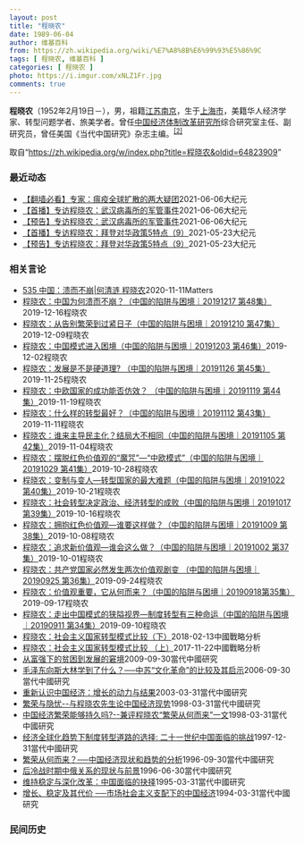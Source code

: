 ```yaml
---
layout: post
title: "程晓农"
date: 1989-06-04
author: 维基百科
from: https://zh.wikipedia.org/wiki/%E7%A8%8B%E6%99%93%E5%86%9C
tags: [ 程晓农, 维基百科 ]
categories: [ 程晓农 ]
photo: https://i.imgur.com/xNLZ1Fr.jpg
comments: true
---
```

<div class="mw-parser-output">
<p><b>程晓农</b>（1952年2月19日<span class="useeditintro" title="Template:BLP editintro">－</span>），男，祖籍<a href="/wiki/%E6%B1%9F%E8%8B%8F%E7%9C%81" title="江苏省">江苏</a><a href="/wiki/%E5%8D%97%E4%BA%AC%E5%B8%82" title="南京市">南京</a>，生于<a href="/wiki/%E4%B8%8A%E6%B5%B7%E5%B8%82" title="上海市">上海市</a>，美籍华人经济学家、转型问题学者、旅美学者。曾任<a href="/wiki/%E5%9B%BD%E5%AE%B6%E5%8F%91%E5%B1%95%E5%92%8C%E6%94%B9%E9%9D%A9%E5%A7%94%E5%91%98%E4%BC%9A%E7%BB%8F%E6%B5%8E%E4%BD%93%E5%88%B6%E4%B8%8E%E7%AE%A1%E7%90%86%E7%A0%94%E7%A9%B6%E6%89%80" title="国家发展和改革委员会经济体制与管理研究所">中国经济体制改革研究所</a>综合研究室主任、副研究员，曾任美国《当代中国研究》杂志主编。<sup id="cite_ref-falungong_2-0" class="reference"><a href="#cite_note-falungong-2">[2]</a></sup>
</p>
</div><noscript><img src="//zh.wikipedia.org/wiki/Special:CentralAutoLogin/start?type=1x1" alt="" title="" width="1" height="1" style="border: none; position: absolute;"></noscript>
<div class="printfooter">取自“<a dir="ltr" href="https://zh.wikipedia.org/w/index.php?title=程晓农&amp;oldid=64823909">https://zh.wikipedia.org/w/index.php?title=程晓农&amp;oldid=64823909</a>”</div><div id="recent-news"><h3>最近动态</h3><ul><li><a href="https://nodebe4.github.io/waimei/2021-06-06/%E7%BF%BB%E5%A2%99%E5%BF%85%E7%9C%8B-%E4%B8%93%E5%AE%B6-%E7%98%9F%E7%96%AB%E5%85%A8%E7%90%83%E6%89%A9%E6%95%A3%E7%9A%84%E4%B8%A4%E5%A4%A7%E7%96%91%E5%9B%A2" title="【翻墙必看】专家：瘟疫全球扩散的两大疑团—— 【大纪元2021年06月07日讯】大纪元每天为读者梳理翻墙必看的文章： 1.专访程晓农：武汉病毒所的军管事件美东时间周日（6日）晚9:30，新唐人《...">【翻墙必看】专家：瘟疫全球扩散的两大疑团</a><time>2021-06-06</time><a class="tag">大纪元</a></li>
<li><a href="https://nodebe4.github.io/waimei/2021-06-06/%E9%A6%96%E6%92%AD-%E4%B8%93%E8%AE%BF%E7%A8%8B%E6%99%93%E5%86%9C-%E6%AD%A6%E6%B1%89%E7%97%85%E6%AF%92%E6%89%80%E7%9A%84%E5%86%9B%E7%AE%A1%E4%BA%8B%E4%BB%B6" title="【首播】专访程晓农：武汉病毒所的军管事件—— 【大纪元2021年06月07日讯】美东时间周日（6日）晚9:30，新唐人《热点互动》节目主持人方菲女士专访中国经济学家程晓农博士，分析疫情的起源、扩...">【首播】专访程晓农：武汉病毒所的军管事件</a><time>2021-06-06</time><a class="tag">大纪元</a></li>
<li><a href="https://nodebe4.github.io/waimei/2021-06-06/%E9%A2%84%E5%91%8A-%E4%B8%93%E8%AE%BF%E7%A8%8B%E6%99%93%E5%86%9C-%E6%AD%A6%E6%B1%89%E7%97%85%E6%AF%92%E6%89%80%E7%9A%84%E5%86%9B%E7%AE%A1%E4%BA%8B%E4%BB%B6" title="【预告】专访程晓农：武汉病毒所的军管事件—— 【大纪元2021年06月07日讯】美东时间周日（6日）晚9:30，新唐人《热点互动》节目主持人方菲女士专访中国经济学家程晓农博士，分析疫情的起源、扩...">【预告】专访程晓农：武汉病毒所的军管事件</a><time>2021-06-06</time><a class="tag">大纪元</a></li>
<li><a href="https://nodebe4.github.io/waimei/2021-05-23/%E9%A6%96%E6%92%AD-%E4%B8%93%E8%AE%BF%E7%A8%8B%E6%99%93%E5%86%9C-%E6%8B%9C%E7%99%BB%E5%AF%B9%E5%8D%8E%E6%94%BF%E7%AD%965%E7%89%B9%E7%82%B9-9" title="【首播】专访程晓农：拜登对华政策5特点（9）—— 【大纪元2021年05月23日讯】美东时间周日（23日）晚9:30，新唐人《热点互动》节目主持人方菲女士专访中国经济学家程晓农博士，阐述拜登百日...">【首播】专访程晓农：拜登对华政策5特点（9）</a><time>2021-05-23</time><a class="tag">大纪元</a></li>
<li><a href="https://nodebe4.github.io/waimei/2021-05-23/%E9%A2%84%E5%91%8A-%E4%B8%93%E8%AE%BF%E7%A8%8B%E6%99%93%E5%86%9C-%E6%8B%9C%E7%99%BB%E5%AF%B9%E5%8D%8E%E6%94%BF%E7%AD%965%E7%89%B9%E7%82%B9-9" title="【预告】专访程晓农：拜登对华政策5特点（9）—— 【大纪元2021年05月23日讯】美东时间周日（23日）晚9:30，新唐人《热点互动》节目主持人方菲女士专访中国经济学家程晓农博士，阐述拜登百日...">【预告】专访程晓农：拜登对华政策5特点（9）</a><time>2021-05-23</time><a class="tag">大纪元</a></li>
</ul></div><div id="open-opinion"><h3>相关言论</h3><ul><li><a href="https://nodebe4.github.io/opinion/2020-11-11/535-%E4%B8%AD%E5%9B%BD-%E6%BA%83%E8%80%8C%E4%B8%8D%E5%B4%A9-%E4%BD%95%E6%B8%85%E6%B6%9F-%E7%A8%8B%E6%99%93%E5%86%9C/" title="野兽爱智慧">535 中国：溃而不崩|何清涟 程晓农</a><time>2020-11-11</time><a class="tag">Matters</a></li>
<li><a href="https://nodebe4.github.io/opinion/2019-12-16/%E7%A8%8B%E6%99%93%E5%86%9C-%E4%B8%AD%E5%9B%BD%E4%B8%BA%E4%BD%95%E6%BA%83%E8%80%8C%E4%B8%8D%E5%B4%A9-%E4%B8%AD%E5%9B%BD%E7%9A%84%E9%99%B7%E9%98%B1%E4%B8%8E%E5%9B%B0%E5%A2%83-20191217-%E7%AC%AC48%E9%9B%86/" title="明鏡火拍">程晓农：中国为何溃而不崩？（中国的陷阱与困境｜20191217 第48集）</a><time>2019-12-16</time><a class="tag">程晓农</a></li>
<li><a href="https://nodebe4.github.io/opinion/2019-12-09/%E7%A8%8B%E6%99%93%E5%86%9C-%E4%BB%8E%E5%91%8A%E5%88%AB%E7%B9%81%E8%8D%A3%E5%88%B0%E8%BF%87%E7%B4%A7%E6%97%A5%E5%AD%90-%E4%B8%AD%E5%9B%BD%E7%9A%84%E9%99%B7%E9%98%B1%E4%B8%8E%E5%9B%B0%E5%A2%83-20191210-%E7%AC%AC47%E9%9B%86/" title="明鏡火拍">程晓农：从告别繁荣到过紧日子（中国的陷阱与困境｜20191210 第47集）</a><time>2019-12-09</time><a class="tag">程晓农</a></li>
<li><a href="https://nodebe4.github.io/opinion/2019-12-02/%E7%A8%8B%E6%99%93%E5%86%9C-%E4%B8%AD%E5%9B%BD%E6%A8%A1%E5%BC%8F%E8%BF%9B%E5%85%A5%E5%9B%B0%E5%A2%83-%E4%B8%AD%E5%9B%BD%E7%9A%84%E9%99%B7%E9%98%B1%E4%B8%8E%E5%9B%B0%E5%A2%83-20191203-%E7%AC%AC46%E9%9B%86/" title="明鏡火拍">程晓农：中国模式进入困境（中国的陷阱与困境｜20191203 第46集）</a><time>2019-12-02</time><a class="tag">程晓农</a></li>
<li><a href="https://nodebe4.github.io/opinion/2019-11-25/%E7%A8%8B%E6%99%93%E5%86%9C-%E5%8F%91%E5%B1%95%E6%98%AF%E4%B8%8D%E6%98%AF%E7%A1%AC%E9%81%93%E7%90%86-%E4%B8%AD%E5%9B%BD%E7%9A%84%E9%99%B7%E9%98%B1%E4%B8%8E%E5%9B%B0%E5%A2%83-20191126-%E7%AC%AC45%E9%9B%86/" title="明鏡火拍">程晓农：发展是不是硬道理? （中国的陷阱与困境｜20191126 第45集）</a><time>2019-11-25</time><a class="tag">程晓农</a></li>
<li><a href="https://nodebe4.github.io/opinion/2019-11-19/%E7%A8%8B%E6%99%93%E5%86%9C-%E4%B8%AD%E6%AC%A7%E5%9B%BD%E5%AE%B6%E7%9A%84%E6%88%90%E5%8A%9F%E8%83%BD%E5%90%A6%E4%BB%BF%E6%95%88-%E4%B8%AD%E5%9B%BD%E7%9A%84%E9%99%B7%E9%98%B1%E4%B8%8E%E5%9B%B0%E5%A2%83-20191119-%E7%AC%AC44%E9%9B%86/" title="明鏡火拍">程晓农：中欧国家的成功能否仿效？ （中国的陷阱与困境｜20191119 第44集）</a><time>2019-11-19</time><a class="tag">程晓农</a></li>
<li><a href="https://nodebe4.github.io/opinion/2019-11-11/%E7%A8%8B%E6%99%93%E5%86%9C-%E4%BB%80%E4%B9%88%E6%A0%B7%E7%9A%84%E8%BD%AC%E5%9E%8B%E6%9C%80%E5%A5%BD-%E4%B8%AD%E5%9B%BD%E7%9A%84%E9%99%B7%E9%98%B1%E4%B8%8E%E5%9B%B0%E5%A2%83-20191112-%E7%AC%AC43%E9%9B%86/" title="明鏡火拍">程晓农：什么样的转型最好？（中国的陷阱与困境｜20191112 第43集）</a><time>2019-11-11</time><a class="tag">程晓农</a></li>
<li><a href="https://nodebe4.github.io/opinion/2019-11-04/%E7%A8%8B%E6%99%93%E5%86%9C-%E8%B0%81%E6%9D%A5%E4%B8%BB%E5%AF%BC%E6%B0%91%E4%B8%BB%E5%8C%96-%E7%BB%93%E5%B1%80%E5%A4%A7%E4%B8%8D%E7%9B%B8%E5%90%8C-%E4%B8%AD%E5%9B%BD%E7%9A%84%E9%99%B7%E9%98%B1%E4%B8%8E%E5%9B%B0%E5%A2%83-20191105-%E7%AC%AC42%E9%9B%86/" title="明鏡火拍">程晓农：谁来主导民主化？结局大不相同（中国的陷阱与困境｜20191105 第42集）</a><time>2019-11-04</time><a class="tag">程晓农</a></li>
<li><a href="https://nodebe4.github.io/opinion/2019-10-28/%E7%A8%8B%E6%99%93%E5%86%9C-%E6%91%86%E8%84%B1%E7%BA%A2%E8%89%B2%E4%BB%B7%E5%80%BC%E8%A7%82%E7%9A%84-%E9%AD%94%E5%92%92-%E4%B8%AD%E6%AC%A7%E6%A8%A1%E5%BC%8F-%E4%B8%AD%E5%9B%BD%E7%9A%84%E9%99%B7%E9%98%B1%E4%B8%8E%E5%9B%B0%E5%A2%83-20191029-%E7%AC%AC41%E9%9B%86/" title="明鏡火拍">程晓农：摆脱红色价值观的“魔咒”—“中欧模式”（中国的陷阱与困境｜20191029 第41集）</a><time>2019-10-28</time><a class="tag">程晓农</a></li>
<li><a href="https://nodebe4.github.io/opinion/2019-10-21/%E7%A8%8B%E6%99%93%E5%86%9C-%E5%8F%98%E5%88%B6%E4%B8%8E%E5%8F%98%E4%BA%BA-%E8%BD%AC%E5%9E%8B%E5%9B%BD%E5%AE%B6%E7%9A%84%E6%9C%80%E5%A4%A7%E9%9A%BE%E9%A2%98-%E4%B8%AD%E5%9B%BD%E7%9A%84%E9%99%B7%E9%98%B1%E4%B8%8E%E5%9B%B0%E5%A2%83-20191022-%E7%AC%AC40%E9%9B%86/" title="明鏡火拍">程晓农：变制与变人—转型国家的最大难题（中国的陷阱与困境｜20191022 第40集）</a><time>2019-10-21</time><a class="tag">程晓农</a></li>
<li><a href="https://nodebe4.github.io/opinion/2019-10-16/%E7%A8%8B%E6%99%93%E5%86%9C-%E7%A4%BE%E4%BC%9A%E8%BD%AC%E5%9E%8B%E5%86%B3%E5%AE%9A%E6%94%BF%E6%B2%BB-%E7%BB%8F%E6%B5%8E%E8%BD%AC%E5%9E%8B%E7%9A%84%E6%88%90%E8%B4%A5-%E4%B8%AD%E5%9B%BD%E7%9A%84%E9%99%B7%E9%98%B1%E4%B8%8E%E5%9B%B0%E5%A2%83-20191017-%E7%AC%AC39%E9%9B%86/" title="明鏡火拍">程晓农：社会转型决定政治、经济转型的成败（中国的陷阱与困境｜20191017 第39集）</a><time>2019-10-16</time><a class="tag">程晓农</a></li>
<li><a href="https://nodebe4.github.io/opinion/2019-10-08/%E7%A8%8B%E6%99%93%E5%86%9C-%E6%8B%A5%E6%8A%B1%E7%BA%A2%E8%89%B2%E4%BB%B7%E5%80%BC%E8%A7%82-%E8%B0%81%E8%A6%81%E8%BF%99%E6%A0%B7%E5%81%9A-%E4%B8%AD%E5%9B%BD%E7%9A%84%E9%99%B7%E9%98%B1%E4%B8%8E%E5%9B%B0%E5%A2%83-20191009-%E7%AC%AC38%E9%9B%86/" title="明鏡火拍">程晓农：拥抱红色价值观—谁要这样做？（中国的陷阱与困境｜20191009 第38集）</a><time>2019-10-08</time><a class="tag">程晓农</a></li>
<li><a href="https://nodebe4.github.io/opinion/2019-10-01/%E7%A8%8B%E6%99%93%E5%86%9C-%E8%BF%BD%E6%B1%82%E6%96%B0%E4%BB%B7%E5%80%BC%E8%A7%82-%E8%B0%81%E4%BC%9A%E8%BF%99%E4%B9%88%E5%81%9A-%E4%B8%AD%E5%9B%BD%E7%9A%84%E9%99%B7%E9%98%B1%E4%B8%8E%E5%9B%B0%E5%A2%83-20191002-%E7%AC%AC37%E9%9B%86/" title="明鏡火拍">程晓农：追求新价值观—谁会这么做？（中国的陷阱与困境｜20191002 第37集）</a><time>2019-10-01</time><a class="tag">程晓农</a></li>
<li><a href="https://nodebe4.github.io/opinion/2019-09-24/%E7%A8%8B%E6%99%93%E5%86%9C-%E5%85%B1%E4%BA%A7%E5%85%9A%E5%9B%BD%E5%AE%B6%E5%BF%85%E7%84%B6%E5%8F%91%E7%94%9F%E4%B8%A4%E6%AC%A1%E4%BB%B7%E5%80%BC%E8%A7%82%E5%89%A7%E5%8F%98-%E4%B8%AD%E5%9B%BD%E7%9A%84%E9%99%B7%E9%98%B1%E4%B8%8E%E5%9B%B0%E5%A2%83-20190925-%E7%AC%AC36%E9%9B%86/" title="明鏡火拍">程晓农：共产党国家必然发生两次价值观剧变 （中国的陷阱与困境｜20190925 第36集）</a><time>2019-09-24</time><a class="tag">程晓农</a></li>
<li><a href="https://nodebe4.github.io/opinion/2019-09-17/%E7%A8%8B%E6%99%93%E5%86%9C-%E4%BB%B7%E5%80%BC%E8%A7%82%E9%87%8D%E8%A6%81-%E5%AE%83%E4%BB%8E%E4%BD%95%E8%80%8C%E6%9D%A5-%E4%B8%AD%E5%9B%BD%E7%9A%84%E9%99%B7%E9%98%B1%E4%B8%8E%E5%9B%B0%E5%A2%83-20190918%E7%AC%AC35%E9%9B%86/" title="明鏡火拍">程晓农：价值观重要，它从何而来？（中国的陷阱与困境｜20190918第35集）</a><time>2019-09-17</time><a class="tag">程晓农</a></li>
<li><a href="https://nodebe4.github.io/opinion/2019-09-10/%E7%A8%8B%E6%99%93%E5%86%9C-%E8%B5%B0%E5%87%BA%E4%B8%AD%E5%9B%BD%E6%A8%A1%E5%BC%8F%E7%9A%84%E7%8B%AD%E9%9A%98%E8%A7%86%E7%95%8C-%E5%88%B6%E5%BA%A6%E8%BD%AC%E5%9E%8B%E6%9C%89%E4%B8%89%E7%A7%8D%E5%91%BD%E8%BF%90-%E4%B8%AD%E5%9B%BD%E7%9A%84%E9%99%B7%E9%98%B1%E4%B8%8E%E5%9B%B0%E5%A2%83-20190911-%E7%AC%AC34%E9%9B%86/" title="明鏡火拍">程晓农：走出中国模式的狭隘视界—制度转型有三种命运（中国的陷阱与困境｜20190911 第34集）</a><time>2019-09-10</time><a class="tag">程晓农</a></li>
<li><a href="https://nodebe4.github.io/opinion/2018-02-13/%E7%A8%8B%E6%99%93%E5%86%9C-%E7%A4%BE%E4%BC%9A%E4%B8%BB%E4%B9%89%E5%9B%BD%E5%AE%B6%E8%BD%AC%E5%9E%8B%E6%A8%A1%E5%BC%8F%E6%AF%94%E8%BE%83-%E4%B8%8B/" title="程晓农">程晓农：社会主义国家转型模式比较（下）</a><time>2018-02-13</time><a class="tag">中國戰略分析</a></li>
<li><a href="https://nodebe4.github.io/opinion/2017-11-22/%E7%A8%8B%E6%99%93%E5%86%9C-%E7%A4%BE%E4%BC%9A%E4%B8%BB%E4%B9%89%E5%9B%BD%E5%AE%B6%E8%BD%AC%E5%9E%8B%E6%A8%A1%E5%BC%8F%E6%AF%94%E8%BE%83-%E4%B8%8A/" title="程晓农">程晓农：社会主义国家转型模式比较 （上）</a><time>2017-11-22</time><a class="tag">中國戰略分析</a></li>
<li><a href="https://nodebe4.github.io/opinion/2009-09-30/%E4%BB%8E%E5%AF%8C%E5%BC%BA%E4%B8%8B%E7%9A%84%E8%B4%AB%E5%9B%B0%E5%88%B0%E5%8F%91%E5%B1%95%E7%9A%84%E7%AA%98%E5%A2%83/" title="程晓农">从富强下的贫困到发展的窘境</a><time>2009-09-30</time><a class="tag">當代中國研究</a></li>
<li><a href="https://nodebe4.github.io/opinion/2006-09-30/%E6%AF%9B%E6%B3%BD%E4%B8%9C%E5%90%91%E6%96%AF%E5%A4%A7%E6%9E%97%E5%AD%A6%E5%88%B0%E4%BA%86%E4%BB%80%E4%B9%88-%E4%B8%AD%E8%8B%8F-%E6%96%87%E5%8C%96%E9%9D%A9%E5%91%BD-%E7%9A%84%E6%AF%94%E8%BE%83%E5%8F%8A%E5%85%B6%E5%90%AF%E7%A4%BA/" title="程晓农">毛泽东向斯大林学到了什么？──中苏“文化革命”的比较及其启示</a><time>2006-09-30</time><a class="tag">當代中國研究</a></li>
<li><a href="https://nodebe4.github.io/opinion/2003-03-31/%E9%87%8D%E6%96%B0%E8%AE%A4%E8%AF%86%E4%B8%AD%E5%9B%BD%E7%BB%8F%E6%B5%8E-%E5%A2%9E%E9%95%BF%E7%9A%84%E5%8A%A8%E5%8A%9B%E4%B8%8E%E7%BB%93%E6%9E%9C/" title="程晓农">重新认识中国经济：增长的动力与结果</a><time>2003-03-31</time><a class="tag">當代中國研究</a></li>
<li><a href="https://nodebe4.github.io/opinion/1998-03-31/%E7%B9%81%E8%8D%A3%E4%B8%8E%E9%9A%90%E5%BF%A7-%E4%B8%8E%E7%A8%8B%E6%99%93%E5%86%9C%E5%85%88%E7%94%9F%E8%AE%BA%E4%B8%AD%E5%9B%BD%E7%BB%8F%E6%B5%8E%E7%8E%B0%E5%8A%BF/" title="杨叔进">繁荣与隐忧--与程晓农先生论中国经济现势</a><time>1998-03-31</time><a class="tag">當代中國研究</a></li>
<li><a href="https://nodebe4.github.io/opinion/1998-03-31/%E4%B8%AD%E5%9B%BD%E7%BB%8F%E6%B5%8E%E7%B9%81%E8%8D%A3%E8%83%BD%E5%A4%9F%E6%8C%81%E4%B9%85%E5%90%97-%E5%85%BC%E8%AF%84%E7%A8%8B%E6%99%93%E5%86%9C-%E7%B9%81%E8%8D%A3%E4%BB%8E%E4%BD%95%E8%80%8C%E6%9D%A5-%E4%B8%80%E6%96%87/" title="文贯中">中国经济繁荣能够持久吗?--兼评程晓农“繁荣从何而来”一文</a><time>1998-03-31</time><a class="tag">當代中國研究</a></li>
<li><a href="https://nodebe4.github.io/opinion/1997-12-31/%E7%BB%8F%E6%B5%8E%E5%85%A8%E7%90%83%E5%8C%96%E8%B6%8B%E5%8A%BF%E4%B8%8B%E5%88%B6%E5%BA%A6%E8%BD%AC%E5%9E%8B%E9%81%93%E8%B7%AF%E7%9A%84%E9%80%89%E6%8B%A9-%E4%BA%8C%E5%8D%81%E4%B8%80%E4%B8%96%E7%BA%AA%E4%B8%AD%E5%9B%BD%E9%9D%A2%E4%B8%B4%E7%9A%84%E6%8C%91%E6%88%98/" title="程晓农">经济全球化趋势下制度转型道路的选择: 二十一世纪中国面临的挑战</a><time>1997-12-31</time><a class="tag">當代中國研究</a></li>
<li><a href="https://nodebe4.github.io/opinion/1996-09-30/%E7%B9%81%E8%8D%A3%E4%BB%8E%E4%BD%95%E8%80%8C%E6%9D%A5-%E4%B8%AD%E5%9B%BD%E7%BB%8F%E6%B5%8E%E7%8E%B0%E7%8A%B6%E5%92%8C%E8%B6%8B%E5%8A%BF%E7%9A%84%E5%88%86%E6%9E%90/" title="程晓农">繁荣从何而来？──中国经济现状和趋势的分析</a><time>1996-09-30</time><a class="tag">當代中國研究</a></li>
<li><a href="https://nodebe4.github.io/opinion/1996-06-30/%E5%90%8E%E5%86%B7%E6%88%98%E6%97%B6%E6%9C%9F%E4%B8%AD%E4%BF%84%E5%85%B3%E7%B3%BB%E7%9A%84%E7%8E%B0%E7%8A%B6%E4%B8%8E%E5%89%8D%E6%99%AF/" title="程晓农">后冷战时期中俄关系的现状与前景</a><time>1996-06-30</time><a class="tag">當代中國研究</a></li>
<li><a href="https://nodebe4.github.io/opinion/1995-03-31/%E7%BB%B4%E6%8C%81%E7%A8%B3%E5%AE%9A%E4%B8%8E%E6%B7%B1%E5%8C%96%E6%94%B9%E9%9D%A9-%E4%B8%AD%E5%9B%BD%E9%9D%A2%E4%B8%B4%E7%9A%84%E6%8A%89%E6%8B%A9/" title="程晓农">维持稳定与深化改革：中国面临的抉择</a><time>1995-03-31</time><a class="tag">當代中國研究</a></li>
<li><a href="https://nodebe4.github.io/opinion/1994-03-31/%E5%A2%9E%E9%95%BF-%E7%A8%B3%E5%AE%9A%E5%8F%8A%E5%85%B6%E4%BB%A3%E4%BB%B7-%E5%B8%82%E5%9C%BA%E7%A4%BE%E4%BC%9A%E4%B8%BB%E4%B9%89%E6%94%AF%E9%85%8D%E4%B8%8B%E7%9A%84%E4%B8%AD%E5%9B%BD%E7%BB%8F%E6%B5%8E/" title="程晓农">增长、稳定及其代价 ──市场社会主义支配下的中国经济</a><time>1994-03-31</time><a class="tag">當代中國研究</a></li>
</ul></div><div id="mjls-record"><h3>民间历史</h3><ul></ul></div>